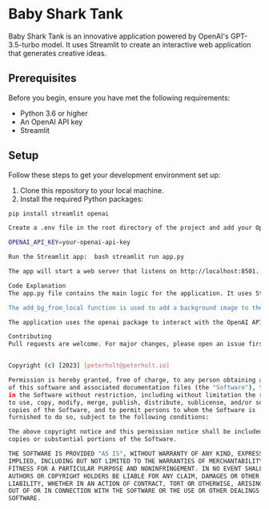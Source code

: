 # Baby Shark Tank

Baby Shark Tank is an innovative application powered by OpenAI's GPT-3.5-turbo model. It uses Streamlit to create an interactive web application that generates creative ideas.

## Prerequisites

Before you begin, ensure you have met the following requirements:

* Python 3.6 or higher
* An OpenAI API key
* Streamlit

## Setup

Follow these steps to get your development environment set up:

1. Clone this repository to your local machine.
2. Install the required Python packages:

```bash
pip install streamlit openai

Create a .env file in the root directory of the project and add your OpenAI API key:

OPENAI_API_KEY=your-openai-api-key

Run the Streamlit app:  bash streamlit run app.py

The app will start a web server that listens on http://localhost:8501.

Code Explanation
The app.py file contains the main logic for the application. It uses Streamlit to create an interactive web application. The application generates creative ideas using OpenAI's GPT-3.5-turbo model.

The add_bg_from_local function is used to add a background image to the application. The image is encoded in base64 and added to the application using Streamlit's unsafe_allow_html function.

The application uses the openai package to interact with the OpenAI API. The dotenv package is used to load the OpenAI API key from the .env file.

Contributing
Pull requests are welcome. For major changes, please open an issue first to discuss what you would like to change.


Copyright (c) [2023] [peterholt@peterholt.io] 

Permission is hereby granted, free of charge, to any person obtaining a copy
of this software and associated documentation files (the "Software"), to deal
in the Software without restriction, including without limitation the rights
to use, copy, modify, merge, publish, distribute, sublicense, and/or sell
copies of the Software, and to permit persons to whom the Software is
furnished to do so, subject to the following conditions:

The above copyright notice and this permission notice shall be included in all
copies or substantial portions of the Software.

THE SOFTWARE IS PROVIDED "AS IS", WITHOUT WARRANTY OF ANY KIND, EXPRESS OR
IMPLIED, INCLUDING BUT NOT LIMITED TO THE WARRANTIES OF MERCHANTABILITY,
FITNESS FOR A PARTICULAR PURPOSE AND NONINFRINGEMENT. IN NO EVENT SHALL THE
AUTHORS OR COPYRIGHT HOLDERS BE LIABLE FOR ANY CLAIM, DAMAGES OR OTHER
LIABILITY, WHETHER IN AN ACTION OF CONTRACT, TORT OR OTHERWISE, ARISING FROM,
OUT OF OR IN CONNECTION WITH THE SOFTWARE OR THE USE OR OTHER DEALINGS IN THE
SOFTWARE.
